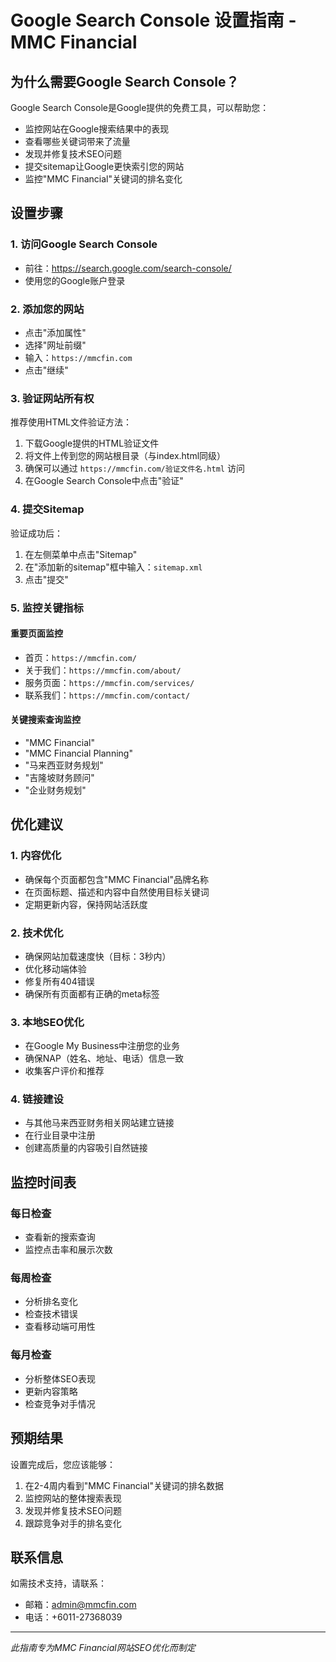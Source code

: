 # Google Search Console 设置指南 - MMC Financial

## 为什么需要Google Search Console？

Google Search Console是Google提供的免费工具，可以帮助您：
- 监控网站在Google搜索结果中的表现
- 查看哪些关键词带来了流量
- 发现并修复技术SEO问题
- 提交sitemap让Google更快索引您的网站
- 监控"MMC Financial"关键词的排名变化

## 设置步骤

### 1. 访问Google Search Console
- 前往：https://search.google.com/search-console/
- 使用您的Google账户登录

### 2. 添加您的网站
- 点击"添加属性"
- 选择"网址前缀"
- 输入：`https://mmcfin.com`
- 点击"继续"

### 3. 验证网站所有权
推荐使用HTML文件验证方法：

1. 下载Google提供的HTML验证文件
2. 将文件上传到您的网站根目录（与index.html同级）
3. 确保可以通过 `https://mmcfin.com/验证文件名.html` 访问
4. 在Google Search Console中点击"验证"

### 4. 提交Sitemap
验证成功后：
1. 在左侧菜单中点击"Sitemap"
2. 在"添加新的sitemap"框中输入：`sitemap.xml`
3. 点击"提交"

### 5. 监控关键指标

#### 重要页面监控
- 首页：`https://mmcfin.com/`
- 关于我们：`https://mmcfin.com/about/`
- 服务页面：`https://mmcfin.com/services/`
- 联系我们：`https://mmcfin.com/contact/`

#### 关键搜索查询监控
- "MMC Financial"
- "MMC Financial Planning"
- "马来西亚财务规划"
- "吉隆坡财务顾问"
- "企业财务规划"

## 优化建议

### 1. 内容优化
- 确保每个页面都包含"MMC Financial"品牌名称
- 在页面标题、描述和内容中自然使用目标关键词
- 定期更新内容，保持网站活跃度

### 2. 技术优化
- 确保网站加载速度快（目标：3秒内）
- 优化移动端体验
- 修复所有404错误
- 确保所有页面都有正确的meta标签

### 3. 本地SEO优化
- 在Google My Business中注册您的业务
- 确保NAP（姓名、地址、电话）信息一致
- 收集客户评价和推荐

### 4. 链接建设
- 与其他马来西亚财务相关网站建立链接
- 在行业目录中注册
- 创建高质量的内容吸引自然链接

## 监控时间表

### 每日检查
- 查看新的搜索查询
- 监控点击率和展示次数

### 每周检查
- 分析排名变化
- 检查技术错误
- 查看移动端可用性

### 每月检查
- 分析整体SEO表现
- 更新内容策略
- 检查竞争对手情况

## 预期结果

设置完成后，您应该能够：
1. 在2-4周内看到"MMC Financial"关键词的排名数据
2. 监控网站的整体搜索表现
3. 发现并修复技术SEO问题
4. 跟踪竞争对手的排名变化

## 联系信息

如需技术支持，请联系：
- 邮箱：admin@mmcfin.com
- 电话：+6011-27368039

---

*此指南专为MMC Financial网站SEO优化而制定*
